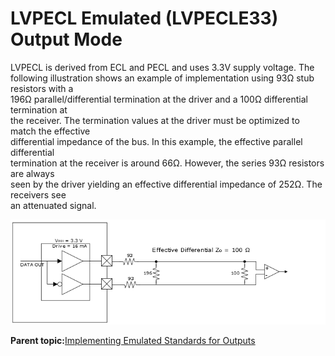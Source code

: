 # LVPECL Emulated \(LVPECLE33\) Output Mode

LVPECL is derived from ECL and PECL and uses 3.3V supply voltage. The<br /> following illustration shows an example of implementation using 93Ω stub resistors with a<br /> 196Ω parallel/differential termination at the driver and a 100Ω differential termination at<br /> the receiver. The termination values at the driver must be optimized to match the effective<br /> differential impedance of the bus. In this example, the effective parallel differential<br /> termination at the receiver is around 66Ω. However, the series 93Ω resistors are always<br /> seen by the driver yielding an effective differential impedance of 252Ω. The receivers see<br /> an attenuated signal.

![](GUID-61C02989-280C-4DBD-9735-D6B19204C7CD-low.png "LVPECL System Diagram")

**Parent topic:**[Implementing Emulated Standards for Outputs](GUID-CEDCE521-84AB-4ACB-9B30-7E70F1D7BAB1.md)

